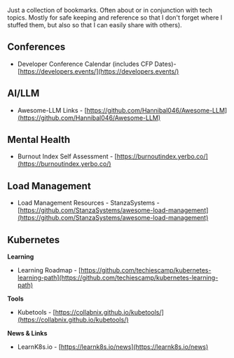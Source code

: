 Just a collection of bookmarks. Often about or in conjunction with tech topics. Mostly for safe keeping and reference so that I don't forget where I stuffed them, but also so that I can easily share with others). 

## Conferences  
- Developer Conference Calendar (includes CFP Dates)- [https://developers.events/](https://developers.events/)  

## AI/LLM  
- Awesome-LLM Links - [https://github.com/Hannibal046/Awesome-LLM](https://github.com/Hannibal046/Awesome-LLM)  

## Mental Health
- Burnout Index Self Assessment - [https://burnoutindex.yerbo.co/](https://burnoutindex.yerbo.co/)

## Load Management
- Load Management Resources - StanzaSystems - [https://github.com/StanzaSystems/awesome-load-management](https://github.com/StanzaSystems/awesome-load-management)

## Kubernetes

**Learning**
- Learning Roadmap - [https://github.com/techiescamp/kubernetes-learning-path](https://github.com/techiescamp/kubernetes-learning-path)

**Tools**
- Kubetools - [https://collabnix.github.io/kubetools/](https://collabnix.github.io/kubetools/)

**News & Links**
- LearnK8s.io - [https://learnk8s.io/news](https://learnk8s.io/news)